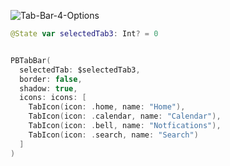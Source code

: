 ![Tab-Bar-4-Options](https://github.com/powerhome/playbook-swift/assets/112719604/3aa9d23d-8d89-48c7-a460-9d4bc1548b16)

```swift
@State var selectedTab3: Int? = 0


PBTabBar(
  selectedTab: $selectedTab3,
  border: false,
  shadow: true,
  icons: icons: [
    TabIcon(icon: .home, name: "Home"),
    TabIcon(icon: .calendar, name: "Calendar"),
    TabIcon(icon: .bell, name: "Notfications"),
    TabIcon(icon: .search, name: "Search")
  ]
)
```

